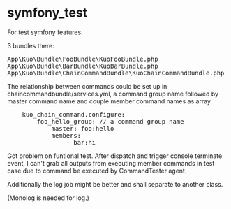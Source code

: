 # symfony_test
For test symfony features.

3 bundles there:

<pre>
App\Kuo\Bundle\FooBundle\KuoFooBundle.php
App\Kuo\Bundle\BarBundle\KuoBarBundle.php
App\Kuo\Bundle\ChainCommandBundle\KuoChainCommandBundle.php
</pre>

The relationship between commands could be set up in chaincommandbundle/services.yml, a command group name followed by master command name and couple member command names as array.

<pre>
    kuo_chain_command.configure:
        foo_hello_group: // a command group name
            master: foo:hello
            members:
                - bar:hi
</pre>

Got problem on funtional test. After dispatch and trigger console terminate event, I can't grab all outputs from executing member commands in test case due to command be executed by CommandTester agent.

Additionally the log job might be better and shall separate to another class.

(Monolog is needed for log.)

